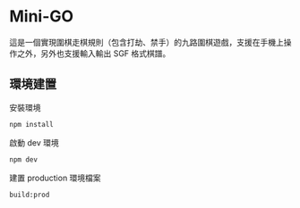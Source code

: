 # Mini-GO
這是一個實現圍棋走棋規則（包含打劫、禁手）的九路圍棋遊戲，支援在手機上操作之外，另外也支援輸入輸出 SGF 格式棋譜。

## 環境建置
安裝環境
```sh
npm install
```
啟動 dev 環境
```sh
npm dev
```
建置 production 環境檔案
```sh
build:prod
```
